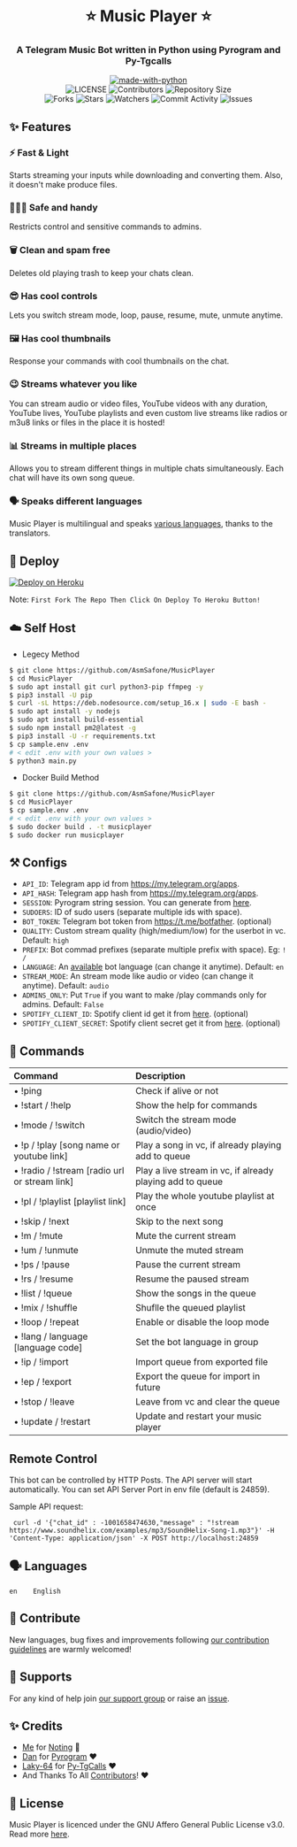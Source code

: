 <h1 align= center><b>⭐️ Music Player ⭐️</b></h1>
<h3 align = center> A Telegram Music Bot written in Python using Pyrogram and Py-Tgcalls </h3>

<p align="center">
<a href="https://python.org"><img src="http://forthebadge.com/images/badges/made-with-python.svg" alt="made-with-python"></a>
<br>
    <img src="https://img.shields.io/github/license/AsmSafone/MusicPlayer?style=for-the-badge" alt="LICENSE">
    <img src="https://img.shields.io/github/contributors/AsmSafone/MusicPlayer?style=for-the-badge" alt="Contributors">
    <img src="https://img.shields.io/github/repo-size/AsmSafone/MusicPlayer?style=for-the-badge" alt="Repository Size"> <br>
    <img src="https://img.shields.io/github/forks/AsmSafone/MusicPlayer?style=for-the-badge" alt="Forks">
    <img src="https://img.shields.io/github/stars/AsmSafone/MusicPlayer?style=for-the-badge" alt="Stars">
    <img src="https://img.shields.io/github/watchers/AsmSafone/MusicPlayer?style=for-the-badge" alt="Watchers">
    <img src="https://img.shields.io/github/commit-activity/w/AsmSafone/MusicPlayer?style=for-the-badge" alt="Commit Activity">
    <img src="https://img.shields.io/github/issues/AsmSafone/MusicPlayer?style=for-the-badge" alt="Issues">
</p>

## ✨ <a name="features"></a>Features

### ⚡️ Fast & Light

Starts streaming your inputs while downloading and converting them. Also, it
doesn't make produce files.

### 👮🏻‍♀️ Safe and handy

Restricts control and sensitive commands to admins.

### 🗑 Clean and spam free

Deletes old playing trash to keep your chats clean.

### 😎 Has cool controls

Lets you switch stream mode, loop, pause, resume, mute, unmute anytime.

### 🖼 Has cool thumbnails

Response your commands with cool thumbnails on the chat.

### 😉 Streams whatever you like

You can stream audio or video files, YouTube videos with any duration,
YouTube lives, YouTube playlists and even custom live streams like radios or m3u8 links or files in
the place it is hosted!

### 📊 Streams in multiple places

Allows you to stream different things in multiple chats simultaneously. Each
chat will have its own song queue.

### 🗣 Speaks different languages

Music Player is multilingual and speaks [various languages](#languages),
thanks to the translators.

## 🚀 <a name="deploy"></a>Deploy

[![Deploy on Heroku](https://www.herokucdn.com/deploy/button.svg)](https://deploy.safone.tech)

Note: `First Fork The Repo Then Click On Deploy To Heroku Button!`


## ☁️ <a name="self_host"></a>Self Host

- Legecy Method
```bash
$ git clone https://github.com/AsmSafone/MusicPlayer
$ cd MusicPlayer
$ sudo apt install git curl python3-pip ffmpeg -y
$ pip3 install -U pip
$ curl -sL https://deb.nodesource.com/setup_16.x | sudo -E bash -
$ sudo apt install -y nodejs
$ sudo apt install build-essential
$ sudo npm install pm2@latest -g
$ pip3 install -U -r requirements.txt
$ cp sample.env .env
# < edit .env with your own values >
$ python3 main.py
```

- Docker Build Method
```bash
$ git clone https://github.com/AsmSafone/MusicPlayer
$ cd MusicPlayer
$ cp sample.env .env
# < edit .env with your own values >
$ sudo docker build . -t musicplayer
$ sudo docker run musicplayer
```

## ⚒ <a name="configs"></a>Configs

- `API_ID`: Telegram app id from https://my.telegram.org/apps.
- `API_HASH`: Telegram app hash from https://my.telegram.org/apps.
- `SESSION`: Pyrogram string session. You can generate from [here](https://replit.com/@AsmSafone/genStr).
- `SUDOERS`: ID of sudo users (separate multiple ids with space).
- `BOT_TOKEN`: Telegram bot token from https://t.me/botfather. (optional)
- `QUALITY`: Custom stream quality (high/medium/low) for the userbot in vc. Default: `high`
- `PREFIX`: Bot commad prefixes (separate multiple prefix with space). Eg: `! /`
- `LANGUAGE`: An [available](#languages) bot language (can change it anytime). Default: `en`
- `STREAM_MODE`: An stream mode like audio or video (can change it anytime). Default: `audio`
- `ADMINS_ONLY`: Put `True` if you want to make /play commands only for admins. Default: `False`
- `SPOTIFY_CLIENT_ID`: Spotify client id get it from [here](https://developer.spotify.com/dashboard/applications). (optional)
- `SPOTIFY_CLIENT_SECRET`: Spotify client secret get it from [here](https://developer.spotify.com/dashboard/applications). (optional)


## 📄 <a name="commands"></a>Commands

Command | Description
:--- | :---
• !ping | Check if alive or not
• !start / !help | Show the help for commands
• !mode / !switch | Switch the stream mode (audio/video)
• !p / !play [song name or youtube link] | Play a song in vc, if already playing add to queue
• !radio / !stream [radio url or stream link] | Play a live stream in vc, if already playing add to queue
• !pl / !playlist [playlist link] | Play the whole youtube playlist at once
• !skip / !next | Skip to the next song
• !m / !mute | Mute the current stream
• !um / !unmute | Unmute the muted stream
• !ps / !pause | Pause the current stream
• !rs / !resume | Resume the paused stream
• !list / !queue | Show the songs in the queue
• !mix / !shuffle | Shuflle the queued playlist
• !loop / !repeat | Enable or disable the loop mode
• !lang / language [language code] | Set the bot language in group
• !ip / !import | Import queue from exported file
• !ep / !export | Export the queue for import in future
• !stop / !leave | Leave from vc and clear the queue
• !update / !restart | Update and restart your music player

## <a name="remotecontrol"></a>Remote Control
This bot can be controlled by HTTP Posts.  The API server will start automatically. You can set API Server Port in env file (default is 24859).

Sample API request:

``` curl -d '{"chat_id" : -1001658474630,"message" : "!stream https://www.soundhelix.com/examples/mp3/SoundHelix-Song-1.mp3"}' -H 'Content-Type: application/json' -X POST http://localhost:24859```


## 🗣 <a name="languages"></a>Languages

```text
en    English
```

## 💜 <a name="contribute"></a>Contribute

New languages, bug fixes and improvements following
[our contribution guidelines](./CONTRIBUTING.md) are warmly welcomed!

## 🛫 <a name="supports"></a>Supports

For any kind of help join [our support group](https://t.me/AsmSupport) or raise an [issue](https://github.com/AsmSafone/MusicPlayer/issues).

## ✨ <a name="credits"></a>Credits

- [Me](https://github.com/AsmSafone) for [Noting](https://github.com/AsmSafone/MusicPlayer) 😬
- [Dan](https://github.com/delivrance) for [Pyrogram](https://github.com/pyrogram/pyrogram) ❤️
- [Laky-64](https://github.com/Laky-64) for [Py-TgCalls](https://github.com/pytgcalls/pytgcalls) ❤️
- And Thanks To All [Contributors](https://github.com/AsmSafone/MusicPlayer/graphs/contributors)! ❤️

## 📃 <a name="license"></a>License

Music Player is licenced under the GNU Affero General Public License v3.0.
Read more [here](./LICENSE).
